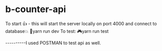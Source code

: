 # b-counter-api

To start 👍 - this will start the server locally on port 4000 and connect to database💥
     🎼yarn run dev 
To test:
  🎮yarn run test 

----------I used POSTMAN to test api as well. 
